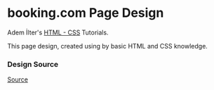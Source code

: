 # booking.com Page Design

Adem İlter's [HTML - CSS](https://www.youtube.com/playlist?list=PLadt0EaV4m3Ae9mBaQNylUKUaFK38F4EB) Tutorials.

This page design, created using by basic HTML and CSS knowledge.

### Design Source
[Source](https://dribbble.com/shots/3877462-Booking)
